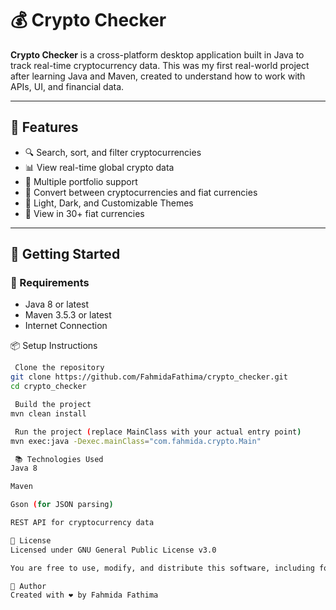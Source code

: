 # 💰 Crypto Checker

**Crypto Checker** is a cross-platform desktop application built in Java to track real-time cryptocurrency data. This was my first real-world project after learning Java and Maven, created to understand how to work with APIs, UI, and financial data.

---

## 🌟 Features

- 🔍 Search, sort, and filter cryptocurrencies
- 📊 View real-time global crypto data
- 💼 Multiple portfolio support
- 🔁 Convert between cryptocurrencies and fiat currencies
- 🎨 Light, Dark, and Customizable Themes
- 💱 View in 30+ fiat currencies

---

## 🚀 Getting Started

### 🔧 Requirements

- Java 8 or latest 
- Maven 3.5.3 or latest
- Internet Connection

 📦 Setup Instructions

```bash
 Clone the repository
git clone https://github.com/FahmidaFathima/crypto_checker.git
cd crypto_checker

 Build the project
mvn clean install

 Run the project (replace MainClass with your actual entry point)
mvn exec:java -Dexec.mainClass="com.fahmida.crypto.Main"

 📚 Technologies Used
Java 8

Maven

Gson (for JSON parsing)

REST API for cryptocurrency data

📃 License
Licensed under GNU General Public License v3.0

You are free to use, modify, and distribute this software, including for commercial purposes.

🙌 Author
Created with ❤️ by Fahmida Fathima
